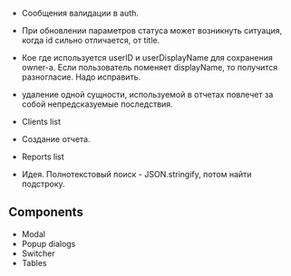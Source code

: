 - Сообщения валидации в auth.
- При обновлении параметров статуса может возникнуть ситуация, когда id сильно отличается, от title.
- Кое где используется userID и userDisplayName для сохранения owner-а. Если пользователь поменяет displayName, то получится разногласие. Надо исправить.
- удаление одной сущности, используемой в отчетах повлечет за собой непредсказуемые последствия.

- Clients list
- Создание отчета.
- Reports list
- Идея. Полнотекстовый поиск -  JSON.stringify, потом найти подстроку.

## Components
- Modal
- Popup dialogs
- Switcher
- Tables
